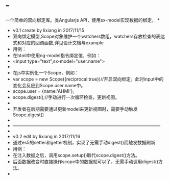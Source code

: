 # -
一个简单的双向绑定库。类Angularjs API，使用sx-model实现数据的绑定。
*
 * v0.1 create by lixiang in 2017/11/15
 * 双向绑定模型,Scope对象维护一个watchers数组，watchers存放检查的表达式和对应的回调函数,详见设计文档与example
 * 用例：
 * 在html中使用ng-model指令绑定值，例如：
 * <input type="text",sx-model="user.name">
 * 
 * 在js中实例化一个Scope，例如：
 * var scope = new Scope({reciprocal:true})//开启双向绑定。此时input中的变化会反应到Scope.user.name中。
 * scope.user = {name:'AHMI'};
 * scope.digest();//手动进行一次循环检查，更新视图。
 * 
 * 开发者在后期需要通过更新model来更新视图时，需要手动触发Scope.digest()
 *
 * —————————————————————————————————
 *
 * v0.2 edit by lixiang in 2017/11/16 
 * 通过es5的setter和getter机制，实现了无需手动digest()而触发数据刷新
 * 用例：
 * 在注入数据之后，调用scope.setup()取代scope.digest()方法。
 * 后面数据改变时直接操作scope中的数据就可以了，无需手动调用digest()方法。
 * 
 
